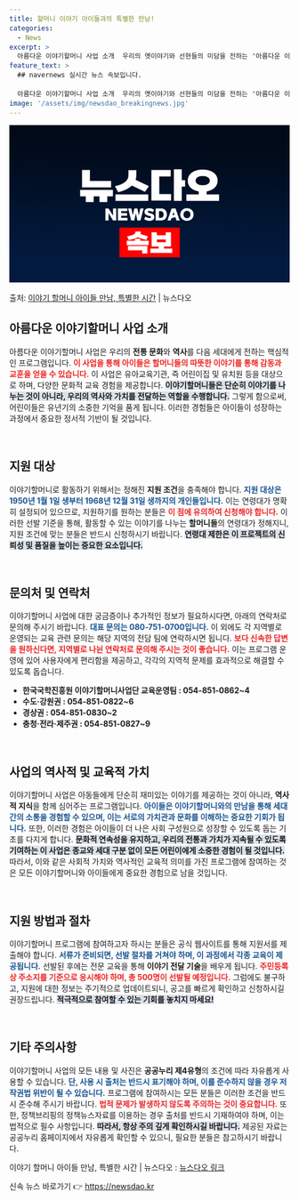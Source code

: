 ```yaml
---
title: 할머니 이야기 아이들과의 특별한 만남!
categories:
  - News
excerpt: >
  아름다운 이야기할머니 사업 소개  우리의 옛이야기와 선현들의 미담을 전하는 '아름다운 이야기할머니' 사업은 …
feature_text: >
  ## navernews 실시간 뉴스 속보입니다.

  아름다운 이야기할머니 사업 소개  우리의 옛이야기와 선현들의 미담을 전하는 '아름다운 이야기할머니' 사업은 …
image: '/assets/img/newsdao_breakingnews.jpg'
---
```


![뉴스다오 속보](/assets/img/newsdao_breakingnews.jpg)

<p>출처: <a href="https://newsdao.kr/4862" rel="dofollow">이야기 할머니 아이들 만남, 특별한 시간</a> | 뉴스다오</p>

<h2 data-ke-size="size26">아름다운 이야기할머니 사업 소개</h2>

<p data-ke-size="size16">아름다운 이야기할머니 사업은 우리의 <b>전통 문화</b>와 <b>역사</b>를 다음 세대에게 전하는 핵심적인 프로그램입니다. <b><span style="color: #ee2323;">이 사업을 통해 아이들은 할머니들의 따뜻한 이야기를 통해 감동과 교훈을 얻을 수 있습니다.</span></b> 이 사업은 유아교육기관, 즉 어린이집 및 유치원 등을 대상으로 하며, 다양한 문화적 교육 경험을 제공합니다. <b><span style="background-color: #21538527;">이야기할머니들은 단순히 이야기를 나누는 것이 아니라, 우리의 역사와 가치를 전달하는 역할을 수행합니다.</span></b> 그렇게 함으로써, 어린이들은 유년기의 소중한 기억을 품게 됩니다. 이러한 경험들은 아이들이 성장하는 과정에서 중요한 정서적 기반이 될 것입니다.</p>

<p data-ke-size="size16">&nbsp;</p>

<h2 data-ke-size="size26">지원 대상</h2>

<p data-ke-size="size16">이야기할머니로 활동하기 위해서는 정해진 <b>지원 조건</b>을 충족해야 합니다. <b><span style="color: #1a5490;">지원 대상은 1950년 1월 1일 생부터 1968년 12월 31일 생까지의 개인들입니다.</span></b> 이는 연령대가 명확히 설정되어 있으므로, 지원하기를 원하는 분들은 <b><span style="color: #ee2323;">이 점에 유의하여 신청해야 합니다.</span></b> 이러한 선발 기준을 통해, 활동할 수 있는 이야기를 나누는 <b>할머니들</b>의 연령대가 정해지니, 지원 조건에 맞는 분들은 반드시 신청하시기 바랍니다. <b><span style="background-color: #21538527;">연령대 제한은 이 프로젝트의 신뢰성 및 품질을 높이는 중요한 요소입니다.</span></b></p>

<p data-ke-size="size16">&nbsp;</p>

<h2 data-ke-size="size26">문의처 및 연락처</h2>

<p data-ke-size="size16">이야기할머니 사업에 대한 궁금증이나 추가적인 정보가 필요하시다면, 아래의 연락처로 문의해 주시기 바랍니다. <b><span style="color: #1a5490;">대표 문의는 080-751-0700입니다.</span></b> 이 외에도 각 지역별로 운영되는 교육 관련 문의는 해당 지역의 전담 팀에 연락하시면 됩니다. <b><span style="color: #ee2323;">보다 신속한 답변을 원하신다면, 지역별로 나뉜 연락처로 문의해 주시는 것이 좋습니다.</span></b> 이는 프로그램 운영에 있어 사용자에게 편리함을 제공하고, 각각의 지역적 문제를 효과적으로 해결할 수 있도록 돕습니다.</p>

<ul>
    <li><b>한국국학진흥원 이야기할머니사업단 교육운영팀 : 054-851-0862~4</b></li>
    <li><b>수도·강원권 : 054-851-0822~6</b></li>
    <li><b>경상권 : 054-851-0830~2</b></li>
    <li><b>충청·전라·제주권 : 054-851-0827~9</b></li>
</ul>

<p data-ke-size="size16">&nbsp;</p>

<h2 data-ke-size="size26">사업의 역사적 및 교육적 가치</h2>

<p data-ke-size="size16">이야기할머니 사업은 아동들에게 단순히 재미있는 이야기를 제공하는 것이 아니라, <b>역사적 지식</b>을 함께 심어주는 프로그램입니다. <b><span style="color: #1a5490;">아이들은 이야기할머니와의 만남을 통해 <b>세대 간의 소통</b>을 경험할 수 있으며, 이는 서로의 가치관과 문화를 이해하는 중요한 기회가 됩니다.</b></span></b> 또한, 이러한 경험은 아이들이 더 나은 사회 구성원으로 성장할 수 있도록 돕는 기초를 다지게 합니다. <b><span style="background-color: #21538527;">문화적 연속성을 유지하고, 우리의 전통과 가치가 지속될 수 있도록 기여하는 이 사업은 종교와 세대 구분 없이 <b>모든 어린이에게 소중한 경험</b>이 될 것입니다.</span></b> 따라서, 이와 같은 사회적 가치와 역사적인 교육적 의미를 가진 프로그램에 참여하는 것은 모든 이야기할머니와 아이들에게 중요한 경험으로 남을 것입니다.</p>

<p data-ke-size="size16">&nbsp;</p>

<h2 data-ke-size="size26">지원 방법과 절차</h2>

<p data-ke-size="size16">이야기할머니 프로그램에 참여하고자 하시는 분들은 공식 웹사이트를 통해 지원서를 제출해야 합니다. <b><span style="color: #1a5490;">서류가 준비되면, 선발 절차를 거쳐야 하며, 이 과정에서 각종 교육이 제공됩니다.</span></b> 선발된 후에는 전문 교육을 통해 <b>이야기 전달 기술</b>을 배우게 됩니다. <b><span style="color: #ee2323;">주민등록상 주소지를 기준으로 응시해야 하며, 총 500명이 선발될 예정입니다.</span></b> 그럼에도 불구하고, 지원에 대한 정보는 주기적으로 업데이트되니, 공고를 빠르게 확인하고 신청하시길 권장드립니다. <b><span style="background-color: #21538527;">적극적으로 참여할 수 있는 기회를 놓치지 마세요!</span></b></p>

<p data-ke-size="size16">&nbsp;</p>

<h2 data-ke-size="size26">기타 주의사항</h2>

<p data-ke-size="size16">이야기할머니 사업의 모든 내용 및 사진은 <b>공공누리 제4유형</b>의 조건에 따라 자유롭게 사용할 수 있습니다. <b><span style="color: #1a5490;">단, 사용 시 출처는 반드시 표기해야 하며, 이를 준수하지 않을 경우 저작권법 위반이 될 수 있습니다.</span></b> 프로그램에 참여하시는 모든 분들은 이러한 조건을 반드시 준수해 주시기 바랍니다. <b><span style="color: #ee2323;">법적 문제가 발생하지 않도록 주의하는 것이 중요합니다.</span></b> 또한, 정책브리핑의 정책뉴스자료를 이용하는 경우 출처를 반드시 기재하여야 하며, 이는 법적으로 필수 사항입니다. <b><span style="background-color: #21538527;">따라서, 항상 주의 깊게 확인하시길 바랍니다.</span></b> 제공된 자료는 공공누리 홈페이지에서 자유롭게 확인할 수 있으니, 필요한 분들은 참고하시기 바랍니다.</p>

<p data-ke-size="size16">이야기 할머니 아이들 만남, 특별한 시간 | 뉴스다오  : <a href="https://newsdao.kr/4862">뉴스다오 링크</a></p> 

신속 뉴스 바로가기 👉 <a href="https://newsdao.kr" rel="dofollow">https://newsdao.kr</a>



